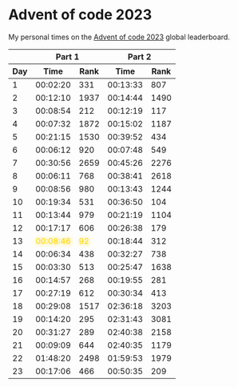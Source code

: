 # Advent of code 2023
My personal times on the [Advent of code 2023](https://adventofcode.com/2023) global leaderboard.

<table>
    <thead>
        <tr>
            <th></th>
            <th colspan="2">Part 1</th>
            <th colspan="2">Part 2</th>
        </tr>
        <tr>
            <th>Day</th>
            <th>Time</th>
            <th>Rank</th>
            <th>Time</th>
            <th>Rank</th>
        </tr>
    </thead>
    <tbody>
        <tr><td>1</td> <td>00:02:20</td> <td>331</td> <td>00:13:33</td> <td>807</td></tr>
<tr><td>2</td> <td>00:12:10</td> <td>1937</td> <td>00:14:44</td> <td>1490</td></tr>
<tr><td>3</td> <td>00:08:54</td> <td>212</td> <td>00:12:19</td> <td>117</td></tr>
<tr><td>4</td> <td>00:07:32</td> <td>1872</td> <td>00:15:02</td> <td>1187</td></tr>
<tr><td>5</td> <td>00:21:15</td> <td>1530</td> <td>00:39:52</td> <td>434</td></tr>
<tr><td>6</td> <td>00:06:12</td> <td>920</td> <td>00:07:48</td> <td>549</td></tr>
<tr><td>7</td> <td>00:30:56</td> <td>2659</td> <td>00:45:26</td> <td>2276</td></tr>
<tr><td>8</td> <td>00:06:11</td> <td>768</td> <td>00:38:41</td> <td>2618</td></tr>
<tr><td>9</td> <td>00:08:56</td> <td>980</td> <td>00:13:43</td> <td>1244</td></tr>
<tr><td>10</td> <td>00:19:34</td> <td>531</td> <td>00:36:50</td> <td>104</td></tr>
<tr><td>11</td> <td>00:13:44</td> <td>979</td> <td>00:21:19</td> <td>1104</td></tr>
<tr><td>12</td> <td>00:17:17</td> <td>606</td> <td>00:26:38</td> <td>179</td></tr>
<tr><td>13</td> <td style="color:gold; text-shadow:1px 1px 10px;">00:08:46</td> <td style="color:gold; text-shadow:1px 1px 10px;">92</td> <td>00:18:44</td> <td>312</td></tr>
<tr><td>14</td> <td>00:06:34</td> <td>438</td> <td>00:32:27</td> <td>738</td></tr>
<tr><td>15</td> <td>00:03:30</td> <td>513</td> <td>00:25:47</td> <td>1638</td></tr>
<tr><td>16</td> <td>00:14:57</td> <td>268</td> <td>00:19:55</td> <td>281</td></tr>
<tr><td>17</td> <td>00:27:19</td> <td>612</td> <td>00:30:34</td> <td>413</td></tr>
<tr><td>18</td> <td>00:29:08</td> <td>1517</td> <td>02:36:18</td> <td>3203</td></tr>
<tr><td>19</td> <td>00:14:20</td> <td>295</td> <td>02:31:43</td> <td>3081</td></tr>
<tr><td>20</td> <td>00:31:27</td> <td>289</td> <td>02:40:38</td> <td>2158</td></tr>
<tr><td>21</td> <td>00:09:09</td> <td>644</td> <td>02:40:35</td> <td>1179</td></tr>
<tr><td>22</td> <td>01:48:20</td> <td>2498</td> <td>01:59:53</td> <td>1979</td></tr>
<tr><td>23</td> <td>00:17:06</td> <td>466</td> <td>00:50:35</td> <td>209</td></tr>
    </tbody>
</table>
